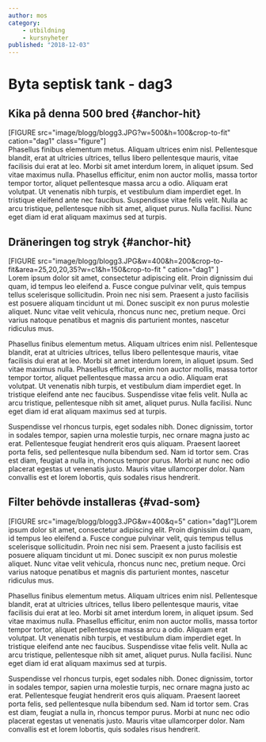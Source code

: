 ```yaml
---
author: mos
category:
    - utbildning
    - kursnyheter
published: "2018-12-03"
---
```

Byta septisk tank - dag3
==================================

Kika på denna 500 bred {#anchor-hit}
-----------------------------------


<div style="float: right">
[FIGURE src="image/blogg/blogg3.JPG?w=500&h=100&crop-to-fit" cation="dag1" class="figure"]
</div>

Phasellus finibus elementum metus. Aliquam ultrices enim nisl. Pellentesque blandit, erat at ultricies ultrices, tellus libero pellentesque mauris, vitae facilisis dui erat at leo. Morbi sit amet interdum lorem, in aliquet ipsum. Sed vitae maximus nulla. Phasellus efficitur, enim non auctor mollis, massa tortor tempor tortor, aliquet pellentesque massa arcu a odio. Aliquam erat volutpat. Ut venenatis nibh turpis, et vestibulum diam imperdiet eget. In tristique eleifend ante nec faucibus. Suspendisse vitae felis velit. Nulla ac arcu tristique, pellentesque nibh sit amet, aliquet purus. Nulla facilisi. Nunc eget diam id erat aliquam maximus sed at turpis.


Dräneringen tog stryk {#anchor-hit}
-----------------------------------
<div style="float: right">
[FIGURE src="image/blogg/blogg3.JPG&w=400&h=200&crop-to-fit&area=25,20,20,35?w=c1&h=150&crop-to-fit	" cation="dag1" ]
</div>

Lorem ipsum dolor sit amet, consectetur adipiscing elit. Proin dignissim dui quam, id tempus leo eleifend a. Fusce congue pulvinar velit, quis tempus tellus scelerisque sollicitudin. Proin nec nisi sem. Praesent a justo facilisis est posuere aliquam tincidunt ut mi. Donec suscipit ex non purus molestie aliquet. Nunc vitae velit vehicula, rhoncus nunc nec, pretium neque. Orci varius natoque penatibus et magnis dis parturient montes, nascetur ridiculus mus.

Phasellus finibus elementum metus. Aliquam ultrices enim nisl. Pellentesque blandit, erat at ultricies ultrices, tellus libero pellentesque mauris, vitae facilisis dui erat at leo. Morbi sit amet interdum lorem, in aliquet ipsum. Sed vitae maximus nulla. Phasellus efficitur, enim non auctor mollis, massa tortor tempor tortor, aliquet pellentesque massa arcu a odio. Aliquam erat volutpat. Ut venenatis nibh turpis, et vestibulum diam imperdiet eget. In tristique eleifend ante nec faucibus. Suspendisse vitae felis velit. Nulla ac arcu tristique, pellentesque nibh sit amet, aliquet purus. Nulla facilisi. Nunc eget diam id erat aliquam maximus sed at turpis.

Suspendisse vel rhoncus turpis, eget sodales nibh. Donec dignissim, tortor in sodales tempor, sapien urna molestie turpis, nec ornare magna justo ac erat. Pellentesque feugiat hendrerit eros quis aliquam. Praesent laoreet porta felis, sed pellentesque nulla bibendum sed. Nam id tortor sem. Cras est diam, feugiat a nulla in, rhoncus tempor purus. Morbi at nunc nec odio placerat egestas ut venenatis justo. Mauris vitae ullamcorper dolor. Nam convallis est et lorem lobortis, quis sodales risus hendrerit.



Filter behövde installeras {#vad-som}
-----------------------------------
<div style="float: left">
[FIGURE src="image/blogg/blogg3.JPG&w=400&q=5" cation="dag1"]
</div>

Lorem ipsum dolor sit amet, consectetur adipiscing elit. Proin dignissim dui quam, id tempus leo eleifend a. Fusce congue pulvinar velit, quis tempus tellus scelerisque sollicitudin. Proin nec nisi sem. Praesent a justo facilisis est posuere aliquam tincidunt ut mi. Donec suscipit ex non purus molestie aliquet. Nunc vitae velit vehicula, rhoncus nunc nec, pretium neque. Orci varius natoque penatibus et magnis dis parturient montes, nascetur ridiculus mus.

Phasellus finibus elementum metus. Aliquam ultrices enim nisl. Pellentesque blandit, erat at ultricies ultrices, tellus libero pellentesque mauris, vitae facilisis dui erat at leo. Morbi sit amet interdum lorem, in aliquet ipsum. Sed vitae maximus nulla. Phasellus efficitur, enim non auctor mollis, massa tortor tempor tortor, aliquet pellentesque massa arcu a odio. Aliquam erat volutpat. Ut venenatis nibh turpis, et vestibulum diam imperdiet eget. In tristique eleifend ante nec faucibus. Suspendisse vitae felis velit. Nulla ac arcu tristique, pellentesque nibh sit amet, aliquet purus. Nulla facilisi. Nunc eget diam id erat aliquam maximus sed at turpis.

Suspendisse vel rhoncus turpis, eget sodales nibh. Donec dignissim, tortor in sodales tempor, sapien urna molestie turpis, nec ornare magna justo ac erat. Pellentesque feugiat hendrerit eros quis aliquam. Praesent laoreet porta felis, sed pellentesque nulla bibendum sed. Nam id tortor sem. Cras est diam, feugiat a nulla in, rhoncus tempor purus. Morbi at nunc nec odio placerat egestas ut venenatis justo. Mauris vitae ullamcorper dolor. Nam convallis est et lorem lobortis, quis sodales risus hendrerit.
